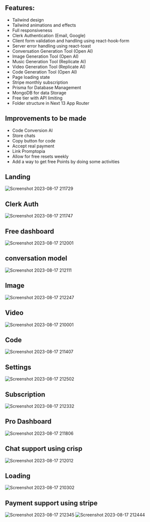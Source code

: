 ## Features:

<ul>
  <li>Tailwind design</li>
  <li>Tailwind animations and effects</li>
  <li>Full responsiveness</li>
  <li>Clerk Authentication (Email, Google)</li>
  <li>Client form validation and handling using react-hook-form</li>
  <li>Server error handling using react-toast</li>
  <li>Conversation Generation Tool (Open AI)</li>
  <li>Image Generation Tool (Open AI)</li>
  <li>Music Generation Tool (Replicate AI)</li>
  <li>Video Generation Tool (Replicate AI)</li>
  <li>Code Generation Tool (Open AI)</li>
  <li>Page loading state</li>
  <li>Stripe monthly subscription</li>
  <li>Prisma for Database Management</li>
  <li>MongoDB for data Storage</li>
  <li>Free tier with API limiting</li>
  <li>Folder structure in Next 13 App Router</li>
</ul>

## Improvements to be made
<ul>
  <li>Code Conversion AI</li>
  <li>Store chats</li>
  <li>Copy button for code</li>
  <li>Accept real payment</li>
  <li>Link Promptopia</li>
  <li>Allow for free resets weekly</li>
  <li>Add a way to get free Points by doing some activities</li>
</ul>



## Landing
![Screenshot 2023-08-17 211729](https://github.com/Anish-Karthik/Genius/assets/111771214/a1f0f7f1-41ff-4f4a-88d7-20454b48cf06)

## Clerk Auth
![Screenshot 2023-08-17 211747](https://github.com/Anish-Karthik/Genius/assets/111771214/11ba1cc1-1422-42c3-a7c6-9761a41978ed)


## Free dashboard
![Screenshot 2023-08-17 212001](https://github.com/Anish-Karthik/Genius/assets/111771214/5f89159d-adfc-4aec-954c-3db275db6b33)

## conversation model
![Screenshot 2023-08-17 212111](https://github.com/Anish-Karthik/Genius/assets/111771214/47219d0d-fcf1-4a14-95a3-c66fb366585c)

## Image
![Screenshot 2023-08-17 212247](https://github.com/Anish-Karthik/Genius/assets/111771214/1b1848ac-243f-4917-a3d3-b84976ad2c90)


## Video
![Screenshot 2023-08-17 210001](https://github.com/Anish-Karthik/Genius/assets/111771214/d47431fa-aa13-4568-892c-d5f1f2098c06)

## Code
![Screenshot 2023-08-17 211407](https://github.com/Anish-Karthik/Genius/assets/111771214/28d07f85-99db-41ae-b400-10ed1b1c20d6)

## Settings
![Screenshot 2023-08-17 212502](https://github.com/Anish-Karthik/Genius/assets/111771214/df8d1182-14a4-410b-87ff-3ee95d1d3753)

## Subscription
![Screenshot 2023-08-17 212332](https://github.com/Anish-Karthik/Genius/assets/111771214/76044b60-873d-4a90-a81a-93d1d107491a)

## Pro Dashboard
![Screenshot 2023-08-17 211806](https://github.com/Anish-Karthik/Genius/assets/111771214/3c1859d8-4872-4706-a3d0-ce61c8c8479c)

## Chat support using crisp
![Screenshot 2023-08-17 212012](https://github.com/Anish-Karthik/Genius/assets/111771214/520b83f2-4365-4715-8df3-a558d343f61e)

## Loading
![Screenshot 2023-08-17 210302](https://github.com/Anish-Karthik/Genius/assets/111771214/7d0ab253-b635-438c-a652-3d22107ac5ed)

## Payment support using stripe
![Screenshot 2023-08-17 212345](https://github.com/Anish-Karthik/Genius/assets/111771214/b2468785-263d-457d-8bc2-100546a727a3)
![Screenshot 2023-08-17 212444](https://github.com/Anish-Karthik/Genius/assets/111771214/7b384c7d-76f2-4baa-a064-c72088884fe1)




